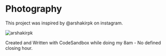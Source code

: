 # Photography

This project was inspired by @arshakirpk on instagram.

![arshakirpk](https://user-images.githubusercontent.com/18448626/131720229-74d07e39-b5fa-482c-9c3f-ee1f4650eb96.PNG)


Created and Written with CodeSandbox while doing my 8am - No defined closing hour.
